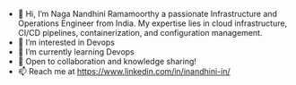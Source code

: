 - 👋 Hi, I’m Naga Nandhini Ramamoorthy a passionate Infrastructure and Operations Engineer from India. My expertise lies in cloud infrastructure, CI/CD pipelines, containerization, and configuration management.
- 👀 I’m interested in Devops
- 🌱 I’m currently learning Devops
- 💞️ Open to collaboration and knowledge sharing!
- 📫 Reach me at https://www.linkedin.com/in/inandhini-in/


<!---
r-nands/r-nands is a ✨ special ✨ repository because its `README.md` (this file) appears on your GitHub profile.
You can click the Preview link to take a look at your changes.
--->
